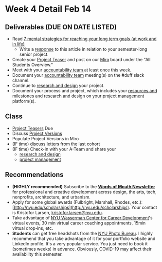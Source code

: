 # Week 4 Detail Feb 14

## Deliverables (DUE ON DATE LISTED)

* Read [7 mental strategies for reaching your long term goals (at work and in life)](https://blog.rescuetime.com/mental-strategies-long-term-goals/)
  * Write a [response](../assignments/responses.md) to this article in relation to your semester-long senior project.
* Create your [Project Teaser](../assignments/project\_plan/project\_versions.md) and post on our [Miro](https://miro.com/app/board/uXjVOWb7kyo=/) board under the "All Students Overview."
* Meet with your [accountability team ](../assignments/accountability\_partner.md)at least once this week.&#x20;
* Document your [accountability team](../assignments/accountability\_partner.md) meeting(s) on the #duff slack channel.
* Continue to [research and design](../assignments/project\_plan/) your project.
* Document your process and project, which includes your [resources and milestones](../assignments/project\_plan/) and [research and design](../assignments/project\_plan/) on your [project management](../assignments/website.md) platform(s).

## Class

* [Project Teasers](../assignments/project\_plan/project\_versions.md) Due
* Discuss [Project Versions](../assignments/project\_plan/project\_versions.md)
* Populate Project Versions in Miro
* (IF time) discuss letters from the last cohort
* (IF time) Check-in with your A-Team and share your
  * [research and design](../assignments/project\_plan/)
  * [project management](../assignments/website.md)

## Recommendations

* **(HIGHLY recommended)** Subscribe to the [**Words of Mouth Newsletter**](http://www.wordsofmouth.org) for professional and creative development across design, the arts, tech, nonprofits, architecture, and urbanism.
* Apply for some global awards (Fulbright, Marshall, Rhodes, etc.): [http://nyu.edu/scholarships](http://nyu.edu/scholarships). Your contact is Kristofor Larsen, kristofor.larsen@nyu.edu.
* Take advantage of [NYU Wasserman Center for Career Development](https://www.nyu.edu/students/student-information-and-resources/career-development-and-jobs.html?\_\_s=pvit1odzgzycp3tif89s)'s virtual events, 30 min virtual career coaching appointments, 15min virtual drop-ins, etc.
* **Students** can get free headshots from the [NYU Photo Bureau](https://www.nyu.edu/employees/resources-and-services/media-and-communications/photo-services/in-studio-headshots.html). I highly recommend that you take advantage of it for your portfolio website and LinkedIn profile. It's a very popular service. You just need to book it (sometimes weeks) in advance. Obviously, COVID-19 may affect their availability this semester.
